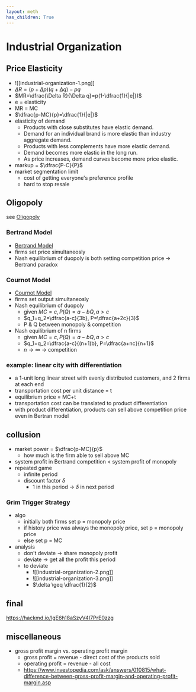 ```yaml
---
layout: meth
has_children: True
---
```

# Industrial Organization

## Price Elasticity

- ![[industrial-organization-1.png]]
- $\Delta R = (p+\Delta p)(q+\Delta q)-pq$
- $MR=\dfrac{\Delta R}{\Delta q}=p(1-\dfrac{1}{|e|})$
- e = elasticity
- MR = MC
- $\dfrac{p-MC}{p}=\dfrac{1}{|e|}$
- elasticity of demand
	- Products with close substitutes have elastic demand.
	- Demand for an individual brand is more elastic than industry aggregate demand.
	- Products with less complements have more elastic demand.
	- Demand becomes more elastic in the long run.
	- As price increases, demand curves become more price elastic.
- markup = $\dfrac{P-C}{P}$
- market segmentation limit
	- cost of getting everyone's preference profile
	- hard to stop resale

## Oligopoly

see [Oligopoly](../Freshman/Microeconomics/Ch11%20Market%20Power,%20Colusion,%20and%20Obligopoly#oligopoly)

### Bertrand Model

- [Bertrand Model](../../obs_autolink/Bertrand%20Model)
- firms set price simultaneosly
- Nash equilibrium of duopoly is both setting competition price -> Bertrand paradox

### Cournot Model

- [Cournot Model](../../obs_autolink/Cournot%20Model)
- firms set output simultaneosly
- Nash equilibrium of duopoly
	- given $MC=c, P(Q)=a-bQ, a>c$
	- $q_1=q_2=\dfrac{a-c}{3b}, P=\dfrac{a+2c}{3}$
	- P & Q between monopoly & competition 
- Nash equilibrium of n firms
	- given $MC=c, P(Q)=a-bQ, a>c$
	- $q_1=q_2=\dfrac{a-c}{(n+1)b}, P=\dfrac{a+nc}{n+1}$
	- $n \rightarrow \infty$ -> competition

### example: linear city with differentiation

- a 1-unit long linear street with evenly distributed customers, and 2 firms at each end
- transportation cost per unit distance = t
- equilibrium price = MC+t
- transportation cost can be translated to product differentiation
- with product differentiation, products can sell above competition price even in Bertran model

## collusion

- market power = $\dfrac{p-MC}{p}$
	- how much is the firm able to sell above MC
- system profit in Bertrand competition < system profit of monopoly
- repeated game
	- infinite period
	- discount factor $\delta$ 
		- 1 in this period -> $\delta$ in next period

### Grim Trigger Strategy

- algo
	- initially both firms set p = monopoly price
	- if history price was always the monopoly price, set p = monopoly price
	- else set p = MC
- analysis
	- don't deviate -> share monopoly profit
	- deviate -> get all the profit this period
	- to deviate
		- ![[industrial-organization-2.png]]
		- ![[industrial-organization-3.png]]
		- $\delta \geq \dfrac{1}{2}$

## final

<https://hackmd.io/lgE6h18aSzyV4I7PrE0zzg>

## miscellaneous

- gross profit margin vs. operating profit margin
	- gross profit = revenue - direct cost of the products sold
	- operating profit = revenue - all cost
	- <https://www.investopedia.com/ask/answers/010815/what-difference-between-gross-profit-margin-and-operating-profit-margin.asp>
